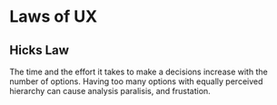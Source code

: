 # Laws of UX

## Hicks Law

 The time and the effort it takes to make a decisions increase with the number of options. Having too many options with equally perceived hierarchy can cause analysis paralisis, and frustation.
